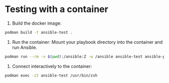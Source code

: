 # Testing with a container

1. Build the docker image:

```sh
podman build -t ansible-test .
```

1. Run the container: Mount your playbook directory into the container and run Ansible.

```sh
podman run --rm -v $(pwd):/ansible:Z -w /ansible ansible-test ansible-playbook -i localhost, -c local  workstation.yml
```

1. Connect interactively to the container:

```sh
podman exec -it ansible-test /usr/bin/zsh
```
